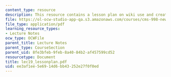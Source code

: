 ```yaml
---
content_type: resource
description: This resource contains a lesson plan on wiki use and creation.
file: https://ol-ocw-studio-app-qa.s3.amazonaws.com/courses/cms-998-new-media-literacies-spring-2007/ee3af1ee5e6914d6bb43252e27f0f0ed_lec19_lessonplan.pdf
file_type: application/pdf
learning_resource_types:
- Lecture Notes
ocw_type: OCWFile
parent_title: Lecture Notes
parent_type: CourseSection
parent_uid: 8fe3bfeb-9feb-8a40-84b2-af457599cd52
resourcetype: Document
title: lec19_lessonplan.pdf
uid: ee3af1ee-5e69-14d6-bb43-252e27f0f0ed
---
```

